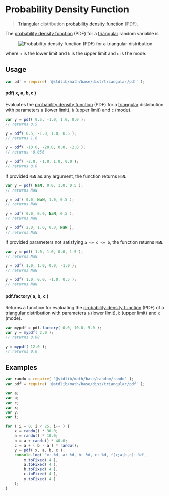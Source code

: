 Probability Density Function
===

> [Triangular][triangular] distribution [probability density function][pdf] (PDF).

<!-- <intro> -->

The [probability density function][pdf] (PDF) for a [triangular][triangular] random variable is

<!-- <equation class="equation" label="eq:pdf" align="center" raw="f(x;a,b,c)=\begin{cases} 0 &amp; \text{for } x < a \\ \frac{2(x-a)}{(b-a)(c-a)} &amp; \text{for } a \le x < c \\ \frac{2}{b-a} &amp; \text{for } x = c \\ \frac{2(b-x)}{(b-a)(b-c)} &amp; \text{for } c < x \le b \\ 0 & \text{for } b < x \end{cases}" alt="Probability density function (PDF) for a triangular distribution."> -->

<div class="equation" align="center" data-raw-text="f(x;a,b,c)=\begin{cases} 0 &amp; \text{for } x < a \\ \frac{2(x-a)}{(b-a)(c-a)} &amp; \text{for } a \le x < c \\ \frac{2}{b-a} &amp; \text{for } x = c \\ \frac{2(b-x)}{(b-a)(b-c)} &amp; \text{for } c < x \le b \\ 0 & \text{for } b < x \end{cases}" data-equation="eq:pdf">
    <img src="" alt="Probability density function (PDF) for a triangular distribution.">
    <br>
</div>

<!-- </equation> -->

where `a` is the lower limit and `b` is the upper limit and `c` is the mode.

<!-- </intro> -->

<!-- <usage> -->

## Usage
``` javascript
var pdf = require( '@stdlib/math/base/dist/triangular/pdf' );
```

#### pdf( x, a, b, c )

Evaluates the [probability density function][pdf] (PDF) for a [triangular][triangular] distribution with parameters `a` (lower limit), `b` (upper limit) and `c` (mode).

``` javascript
var y = pdf( 0.5, -1.0, 1.0, 0.0 );
// returns 0.5

y = pdf( 0.5, -1.0, 1.0, 0.5 );
// returns 1.0

y = pdf( -10.0, -20.0, 0.0, -2.0 );
// returns ~0.056

y = pdf( -2.0, -1.0, 1.0, 0.0 );
// returns 0.0
```

If provided `NaN` as any argument, the function returns `NaN`.

``` javascript
var y = pdf( NaN, 0.0, 1.0, 0.5 );
// returns NaN

y = pdf( 0.0, NaN, 1.0, 0.5 );
// returns NaN

y = pdf( 0.0, 0.0, NaN, 0.5 );
// returns NaN

y = pdf( 2.0, 1.0, 0.0, NaN );
// returns NaN
```

If provided parameters not satisfying `a <= c <= b`, the function returns `NaN`.

``` javascript
var y = pdf( 1.0, 1.0, 0.0, 1.5 );
// returns NaN

y = pdf( 1.0, 1.0, 0.0, -1.0 );
// returns NaN

y = pdf( 1.0, 0.0, -1.0, 0.5 );
// returns NaN
```

#### pdf.factory( a, b, c )

Returns a function for evaluating the [probability density function][pdf] (PDF) of a [triangular][triangular] distribution with parameters `a` (lower limit), `b` (upper limit) and `c` (mode).

``` javascript
var mypdf = pdf.factory( 0.0, 10.0, 5.0 );
var y = mypdf( 2.0 );
// returns 0.08

y = mypdf( 12.0 );
// returns 0.0
```

<!-- </usage> -->

<!-- <examples> -->

## Examples

``` javascript
var randu = require( '@stdlib/math/base/random/randu' );
var pdf = require( '@stdlib/math/base/dist/triangular/pdf' );

var a;
var b;
var c;
var x;
var y;
var i;

for ( i = 0; i < 25; i++ ) {
    x = randu() * 30.0;
    a = randu() * 10.0;
    b = a + randu() * 40.0;
    c = a + ( b - a ) * randu();
    y = pdf( x, a, b, c );
    console.log( 'x: %d, a: %d, b: %d, c: %d, f(x;a,b,c): %d',
        x.toFixed( 4 ),
        a.toFixed( 4 ),
        b.toFixed( 4 ),
        c.toFixed( 4 ),
        y.toFixed( 4 )
    );
}
```

<!-- </examples> -->


<!-- <links> -->

[pdf]: https://en.wikipedia.org/wiki/Probability_density_function
[triangular]: https://en.wikipedia.org/wiki/Triangular_distribution

<!-- </links> -->
